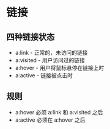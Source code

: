 # 链接

## 四种链接状态

- a:link - 正常的，未访问的链接
- a:visited - 用户访问过的链接
- a:hover - 用户将鼠标悬停在链接上时
- a:active - 链接被点击时

## 规则

- a:hover 必须 a:link 和 a:visited 之后
- a:active 必须在 a:hover 之后
